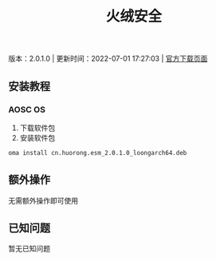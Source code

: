 ﻿---
id: 1096
title: 火绒安全
toc: true
weight: 1096
---

版本：2.0.1.0 | 更新时间：2022-07-01 17:27:03 | [官方下载页面](http://app.loongapps.cn/#/detail/1096)

## 安装教程 

### AOSC OS 

1. 下载软件包
2. 安装软件包

```bash
oma install cn.huorong.esm_2.0.1.0_loongarch64.deb
```

## 额外操作

无需额外操作即可使用

## 已知问题

暂无已知问题

